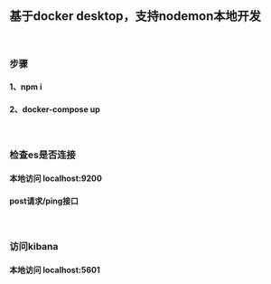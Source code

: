 ## 基于docker desktop，支持nodemon本地开发
<br>

### 步骤
#### 1、npm i
#### 2、docker-compose up
<br>

### 检查es是否连接
#### 本地访问 localhost:9200
#### post请求/ping接口
<br>

### 访问kibana
#### 本地访问 localhost:5601

